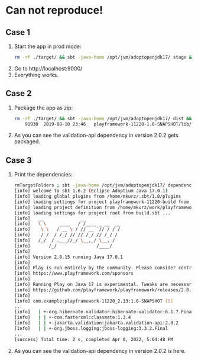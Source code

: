 # Can not reproduce!

## Case 1

1.  Start the app in prod mode:
    ```sh
    rm -rf ./target/ && sbt -java-home /opt/jvm/adoptopenjdk17/ stage && ./target/universal/stage/bin/playframework-11220 -java-home /opt/jvm/adoptopenjdk17/
    ```
1. Go to http://localhost:9000/
1. Everything works.

## Case 2

1.  Package the app as zip:
    ```sh
    rm -rf ./target/ && sbt -java-home /opt/jvm/adoptopenjdk17/ dist && unzip -l target/universal/playframework-11220-1.0-SNAPSHOT.zip | grep validation-api
        91930  2019-08-10 23:46   playframework-11220-1.0-SNAPSHOT/lib/jakarta.validation.jakarta.validation-api-2.0.2.jar
    ```
1. As you can see the validation-api dependency in version 2.0.2 gets packaged.

## Case 3

1.  Print the dependencies:
    ```sh
    rmTargetFolders ; sbt -java-home /opt/jvm/adoptopenjdk17/ dependencyTree
    [info] welcome to sbt 1.6.2 (Eclipse Adoptium Java 17.0.1)
    [info] loading global plugins from /home/mkurz/.sbt/1.0/plugins
    [info] loading settings for project playframework-11220-build from plugins.sbt ...
    [info] loading project definition from /home/mkurz/work/playframework-reproducers/playframework-11220/project
    [info] loading settings for project root from build.sbt ...
    [info]   __              __
    [info]   \ \     ____   / /____ _ __  __
    [info]    \ \   / __ \ / // __ `// / / /
    [info]    / /  / /_/ // // /_/ // /_/ /
    [info]   /_/  / .___//_/ \__,_/ \__, /
    [info]       /_/               /____/
    [info] 
    [info] Version 2.8.15 running Java 17.0.1
    [info] 
    [info] Play is run entirely by the community. Please consider contributing and/or donating:
    [info] https://www.playframework.com/sponsors
    [info] 
    [info] Running Play on Java 17 is experimental. Tweaks are necessary:
    [info] https://github.com/playframework/playframework/releases/2.8.15
    [info] 
    [info] com.example:playframework-11220_2.13:1.0-SNAPSHOT [S]
    ...
    [info]   | +-org.hibernate.validator:hibernate-validator:6.1.7.Final
    [info]   | | +-com.fasterxml:classmate:1.3.4
    [info]   | | +-jakarta.validation:jakarta.validation-api:2.0.2
    [info]   | | +-org.jboss.logging:jboss-logging:3.3.2.Final
    ...
    [success] Total time: 2 s, completed Apr 6, 2022, 5:04:48 PM
    ```
1. As you can see the validation-api dependency in version 2.0.2 is here.
